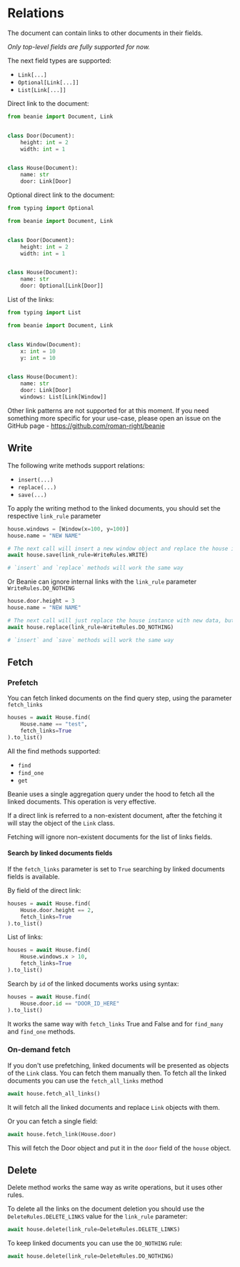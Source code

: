 # Relations

The document can contain links to other documents in their fields.

*Only top-level fields are fully supported for now.*

The next field types are supported:

- `Link[...]`
- `Optional[Link[...]]`
- `List[Link[...]]`

Direct link to the document:

```python
from beanie import Document, Link


class Door(Document):
    height: int = 2
    width: int = 1


class House(Document):
    name: str
    door: Link[Door]
```

Optional direct link to the document:

```python
from typing import Optional

from beanie import Document, Link


class Door(Document):
    height: int = 2
    width: int = 1


class House(Document):
    name: str
    door: Optional[Link[Door]]
```

List of the links:

```python
from typing import List

from beanie import Document, Link


class Window(Document):
    x: int = 10
    y: int = 10


class House(Document):
    name: str
    door: Link[Door]
    windows: List[Link[Window]]
```

Other link patterns are not supported for at this moment. If you need something more specific for your use-case, 
please open an issue on the GitHub page - <https://github.com/roman-right/beanie>

## Write

The following write methods support relations:

- `insert(...)`
- `replace(...)`
- `save(...)`

To apply the writing method to the linked documents, you should set the respective `link_rule` parameter

```python
house.windows = [Window(x=100, y=100)]
house.name = "NEW NAME"

# The next call will insert a new window object and replace the house instance with updated data
await house.save(link_rule=WriteRules.WRITE)

# `insert` and `replace` methods will work the same way
```

Or Beanie can ignore internal links with the `link_rule` parameter `WriteRules.DO_NOTHING`

```python
house.door.height = 3
house.name = "NEW NAME"

# The next call will just replace the house instance with new data, but the linked door object will not be synced
await house.replace(link_rule=WriteRules.DO_NOTHING)

# `insert` and `save` methods will work the same way
```

## Fetch

### Prefetch

You can fetch linked documents on the find query step, using the parameter `fetch_links`

```python
houses = await House.find(
    House.name == "test", 
    fetch_links=True
).to_list()
```

All the find methods supported:

- `find`
- `find_one`
- `get`

Beanie uses a single aggregation query under the hood to fetch all the linked documents. This operation is very effective.

If a direct link is referred to a non-existent document, after the fetching it will stay the object of the `Link` class.

Fetching will ignore non-existent documents for the list of links fields.

#### Search by linked documents fields

If the `fetch_links` parameter is set to `True` searching by linked documents fields is available.

By field of the direct link:

```python
houses = await House.find(
    House.door.height == 2,
    fetch_links=True
).to_list()
```

List of links:

```python
houses = await House.find(
    House.windows.x > 10,
    fetch_links=True
).to_list()
```

Search by `id` of the linked documents works using syntax:

```python
houses = await House.find(
    House.door.id == "DOOR_ID_HERE"
).to_list()
```

It works the same way with `fetch_links` True and False and for `find_many` and `find_one` methods.

### On-demand fetch

If you don't use prefetching, linked documents will be presented as objects of the `Link` class. You can fetch them manually then.
To fetch all the linked documents you can use the `fetch_all_links` method

```python
await house.fetch_all_links()
```

It will fetch all the linked documents and replace `Link` objects with them.

Or you can fetch a single field:

```python
await house.fetch_link(House.door)
```

This will fetch the Door object and put it in the `door` field of the `house` object.

## Delete

Delete method works the same way as write operations, but it uses other rules.

To delete all the links on the document deletion you should use the `DeleteRules.DELETE_LINKS` value for the `link_rule` parameter:

```python
await house.delete(link_rule=DeleteRules.DELETE_LINKS)
```

To keep linked documents you can use the `DO_NOTHING` rule:

```python
await house.delete(link_rule=DeleteRules.DO_NOTHING)
```
